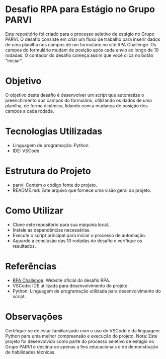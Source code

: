 # Desafio RPA para Estágio no Grupo PARVI
Este repositório foi criado para o processo seletivo de estágio no Grupo PARVI. O desafio consiste em criar um fluxo de trabalho para inserir dados de uma planilha nos campos de um formulário no site RPA Challenge. Os campos do formulário mudam de posição após cada envio ao longo de 10 rodadas. O contador do desafio começa assim que você clica no botão "Iniciar".

# Objetivo
O objetivo deste desafio é desenvolver um script que automatize o preenchimento dos campos do formulário, utilizando os dados de uma planilha, de forma dinâmica, lidando com a mudança de posição dos campos a cada rodada.

# Tecnologias Utilizadas
- Linguagem de programação: Python
- IDE: VSCode

# Estrutura do Projeto
- parvi: Contém o código fonte do projeto.
- README.md: Este arquivo que fornece uma visão geral do projeto.

# Como Utilizar
- Clone este repositório para sua máquina local.
- Instale as dependências necessárias.
- Execute o script principal para iniciar o processo de automação.
- Aguarde a conclusão das 10 rodadas do desafio e verifique os resultados.

# Referências
- [RPA Challenge](https://rpachallenge.com/): Website oficial do desafio RPA.
- VSCode: IDE utilizada para desenvolvimento do projeto.
- Python: Linguagem de programação utilizada para desenvolvimento do script.

# Observações
Certifique-se de estar familiarizado com o uso do VSCode e da linguagem Python para uma melhor compreensão e execução do projeto.
Nota: Este projeto foi desenvolvido como parte do processo seletivo de estágio no Grupo PARVI e destina-se apenas a fins educacionais e de demonstração de habilidades técnicas.
